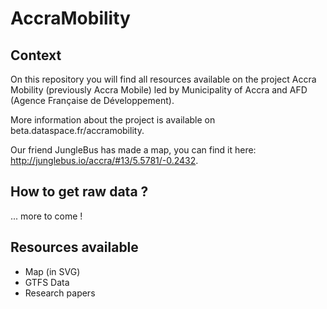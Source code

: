 # AccraMobility

## Context

On this repository you will find all resources available on the project Accra Mobility (previously Accra Mobile) led by Municipality of Accra and AFD (Agence Française de Développement).

More information about the project is available on beta.dataspace.fr/accramobility.

Our friend JungleBus has made a map, you can find it here: http://junglebus.io/accra/#13/5.5781/-0.2432. 

## How to get raw data ?

... more to come !

## Resources available

- Map (in SVG)
- GTFS Data
- Research papers

